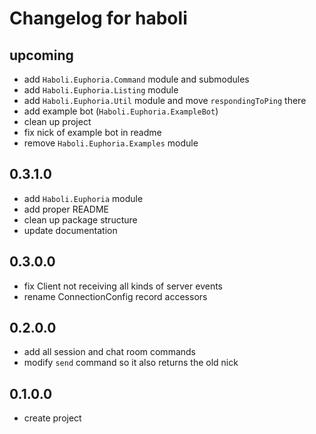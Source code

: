# Changelog for haboli

## upcoming
- add `Haboli.Euphoria.Command` module and submodules
- add `Haboli.Euphoria.Listing` module
- add `Haboli.Euphoria.Util` module and move `respondingToPing` there
- add example bot (`Haboli.Euphoria.ExampleBot`)
- clean up project
- fix nick of example bot in readme
- remove `Haboli.Euphoria.Examples` module

## 0.3.1.0
- add `Haboli.Euphoria` module
- add proper README
- clean up package structure
- update documentation

## 0.3.0.0
- fix Client not receiving all kinds of server events
- rename ConnectionConfig record accessors

## 0.2.0.0
- add all session and chat room commands
- modify `send` command so it also returns the old nick

## 0.1.0.0
- create project

